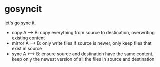 # gosyncit

let's go sync it.

- copy A --> B: copy everything from source to destination, overwriting existing content
- mirror A --> B: only write files if source is newer, only keep files that exist in source
- sync A <--> B: ensure source and destination have the same content, keep only the newest version of all the files in source and destination
